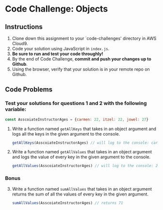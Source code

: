# Code Challenge: Objects

## Instructions

1. Clone down this assignment to your `code-challenges' directory in AWS Cloud9.  
2. Code your solution using JavaScript in `index.js`. 
3. **Be sure to run and test your code throughly!**
4. By the end of Code Challenge, **commit and push your changes up to Github**.
5. Using the browser, verify that your solution is in your remote repo on Github.

## Code Problems

### **Test your solutions for questions 1 and 2 with the following variable:** 
```javascript
const AsscoiateInstructorAges = {carmen: 22, itzel: 22, jowel: 27}
```

1. Write a function named `getAllKeys` that takes in an object argument and logs all the keys in the given argument to the console.

    ```javascript
    getAllKeys(AsscoiateInstructorAges) // will log to the console: carmen, itzel, jowel
    ```
    
2. Write a function named `getAllValues` that takes in an object argument and logs the value of every key in the given argument to the console.

    ```javascript
    getAllValues(AsscoiateInstructorAges) // will log to the console: 22, 22, 27
    ```
    
### Bonus
3. Write a function named `sumAllValues` that takes in an object argument returns the sum of all the values of every key in the given argument. 
    ```javascript
    sumAllValues(AsscoiateInstructorAges) // returns 71
    ```
